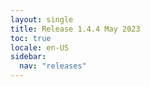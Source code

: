 ```yaml
---
layout: single
title: Release 1.4.4 May 2023
toc: true
locale: en-US
sidebar:
  nav: "releases"
---
```


